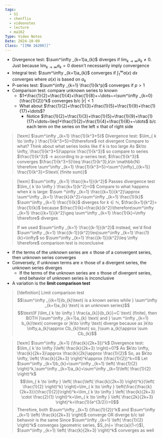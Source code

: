```yaml
---
tags:
  - S1
  - chenflix
  - videonotes
  - lecture
  - ma162
Type: Video Notes
Date: 2024-10-09
Class: "[[MA 16200]]"
---
```


- Divergence test: $\sum^\infty _{k=1}a_{k}$ diverges if $\lim_{ k \to \infty }a_{k}\neq0$. Just because $\lim_{ k \to \infty }a_{k}=0$ doesn't necessarily imply convergence
- Integral test: $\sum^\infty _{k=1}a_{k}$ converges if $\int _1 ^\infty a(x)~ d{x}$ converges where $a(x)$ is based on $a_{k}$
- P-series test: $\sum^\infty _{k=1} \frac{1}{k^p}$ converges if $p>1$
- Comparison test: compare unknown series to known 
	- $1+\frac{1}{2}+\frac{1}{4}+\frac{1}{8}+~\dots~=\sum^\infty _{k=0} (\frac{1}{2})^k$ converges b/c $|r|<1$
	- What about $\frac{1}{2}+\frac{1}{3}+\frac{1}{5}+\frac{1}{9}+\frac{1}{17}+\dots$?
		- Notice $\frac{1}{2}+\frac{1}{3}+\frac{1}{5}+\frac{1}{9}+\frac{1}{17}+\dots~\leq1+\frac{1}{2}+\frac{1}{4}+\frac{1}{8}+~\dots$ b/c each term on the series on the left $\leq$ that of right side 

> [!exm] $\sum^\infty _{k=1} \frac{1}{k^3+5}$
>Divergence test: $\lim_{ k \to \infty } \frac{1}{k^3+5}=0\therefore$ not divergent
>Compare to what? Think about what series looks like if $k$ is too large 
>As $k\to \infty, \frac{1}{k^3+5}\approx \frac{1}{k^3}$ so compare to series $\frac{1}{k^3}$ -> according to p-series test, $\frac{1}{k^3}$ converges 
>$\frac{1}{k^3+5}\leq \frac{1}{k^3},k\in \mathbb{N} \therefore \sum^\infty _{k=1} \frac{1}{k^3+5}=\sum^{\infty}_{{k=1}} \frac{1}{k^3}=S\text{ (finite sum)}$ 

> [!exm] $\sum^\infty _{k=1} \frac{{k+1}}{k^2}$
> Passes divergence test $\lim_{ k \to \infty } \frac{k+1}{k^2}=0$
> Compare to what happens when $k$ is large: $\sum ^\infty _{k=1} \frac{{k+1}}{k^2}\approx \sum^\infty _{k=1} \frac{k}{k^2}=\sum^\infty _{k=1} \frac{1}{k}$
> $\sum^\infty _{k=1} \frac{1}{k}$ diverges for $k\in\mathbb{N}$, $\frac{k+1}{k^2}> \frac{1}{k}$ because $\frac{1}{k}=\frac{k}{k^2}\therefore\sum^\infty _{k=1} \frac{{k+1}}{k^2}\geq \sum^\infty _{k=1} \frac{1}{k}=\infty \therefore$ diverges
>
> If we used $\sum^\infty _{k=1} \frac{{k-1}}{k^2}$ instead, we'd find $\sum^\infty _{k=1} \frac{{k-1}}{k^2}\leq\sum^\infty _{k=1} \frac{1}{k}=\infty$ so $\sum^\infty _{k=1} \frac{{k-1}}{k^2}\leq \infty \therefore$ comparison test is inconclusive

- If the terms of the unknown series are $\leq$ those of a convergent series, then unknown series converges
- Conversely, if unknown terms are $\geq$ those of a divergent series, the unknown series diverges
	- If the terms of the unknown series are $\le$ those of divergent series, end behavior of unknown series is inconclusive
- A variation is the **limit comparison test**

> [!definition] Limit comparison test
> $$\sum^\infty _{{k=1}}b_{k}\text{ is a known series while } \sum^\infty _{k=1}a_{k} \text{ is an unknown series}$$
> $$\text{If }\lim_{ k \to \infty }  \frac{a_{k}}{b_{k}}=C \text{ (finite), then BOTH }\sum^\infty _{k=1}a_{k} \text{ and } \sum ^\infty _{k=1} b_{k}\text{ converge or }k\to \infty \text{ diverge because as }k\to \infty,a_{k}\approx Cb_{k}\text{ so, }\sum a_{k}\approx \sum Cb_{k}$$

> [!exm] $\sum^\infty _{k=1} (\frac{k}{2k+3})^k$
> Divergence test: $\lim_{ k \to \infty }\left( \frac{k}{2k+3} \right)=0?$ As $k\to \infty, \frac{k}{2k+3}\approx \frac{k}{2k}\approx \frac{1}{2}$
> So, as $k\to \infty, \left( \frac{k}{2k+3} \right)^k\approx (\frac{1}{2})^k=0$
> Let $\sum^\infty _{k=1}b_{k}=\sum^\infty _{k=1} \left( \frac{1}{2} \right)^k,\sum^\infty _{k=1}a_{k}=\sum^\infty _{k=1}\left( \frac{1}{2} \right)^k$
> $$\lim_{ k \to \infty } \left( \frac{\left( \frac{k}{2k+3} \right)^k}{\left( \frac{1}{2} \right)^k} \right)=\lim_{ k \to \infty } \left(\frac{\frac{k}{2k+3}}{\frac{1}{2}}\right)^k=\lim_{ k \to \infty } \left( \frac{k}{2k+3} \cdot \frac{2}{1} \right)^k=\lim_{ k \to \infty } \left( \frac{2k}{2k+3} \right)^k=\frac{1}{e^{3/2}}>0$$
> Therefore, both $\sum^\infty _{k=1} (\frac{1}{2})^k$ and $\sum^\infty _{k=1} \left( \frac{k}{2k+3} \right)$ converge OR diverge b/c tail behavoir is the same
> Since $\sum^\infty _{k=1} \left( \frac{1}{2} \right)^k$ converges (geometric series, $S_{n}= \frac{a}{1-r}$), $\sum^\infty _{k=1} \left( \frac{k}{2k+3} \right)^k$ converges as well 